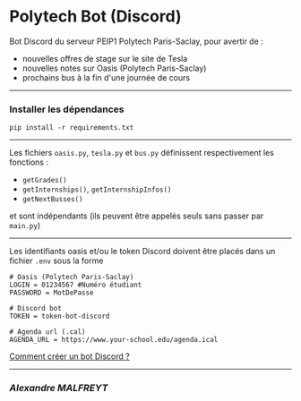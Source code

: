 # Polytech Bot (Discord)
Bot Discord du serveur PEIP1 Polytech Paris-Saclay, pour avertir de :
- nouvelles offres de stage sur le site de Tesla
- nouvelles notes sur Oasis (Polytech Paris-Saclay)
- prochains bus à la fin d'une journée de cours

---

### Installer les dépendances
`pip install -r requirements.txt`

---

Les fichiers `oasis.py`, `tesla.py` et `bus.py` définissent respectivement les fonctions :
- `getGrades()`
- `getInternships()`, `getInternshipInfos()`
- `getNextBusses()`

et sont indépendants (ils peuvent être appelés seuls sans passer par `main.py`)

---

Les identifiants oasis et/ou le token Discord doivent être placés dans un fichier `.env` sous la forme
```
# Oasis (Polytech Paris-Saclay)
LOGIN = 01234567 #Numéro étudiant
PASSWORD = MotDePasse

# Discord bot
TOKEN = token-bot-discord

# Agenda url (.cal)
AGENDA_URL = https://www.your-school.edu/agenda.ical
```

[Comment créer un bot Discord ?](https://github.com/reactiflux/discord-irc/wiki/Creating-a-discord-bot-&-getting-a-token)

---

### *Alexandre MALFREYT*
